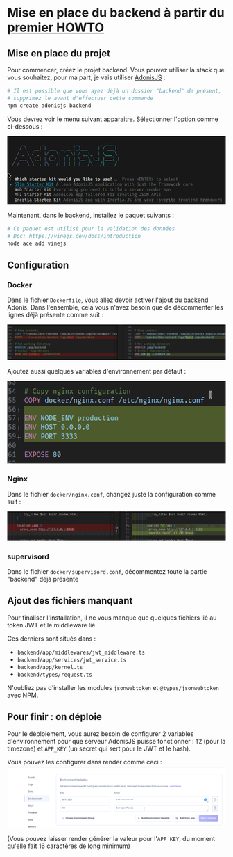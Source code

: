 # Mise en place du backend à partir du [premier HOWTO](./HOWTO.md)

## Mise en place du projet

Pour commencer, créez le projet backend. Vous pouvez utiliser la stack que vous souhaitez, pour ma part, je vais utiliser [AdonisJS](https://adonisjs.com) :

```sh
# Il est possible que vous ayez déjà un dossier "backend" de présent,
# supprimez le avant d'effectuer cette commande
npm create adonisjs backend
```

Vous devrez voir le menu suivant apparaitre. Sélectionner l'option comme ci-dessous :

![Créer un projet AdonisJS](.github/docs/create-adonis.png)

Maintenant, dans le backend, installez le paquet suivants :

```sh
# Ce paquet est utilisé pour la validation des données
# Doc: https://vinejs.dev/docs/introduction
node ace add vinejs
```

## Configuration

### Docker

Dans le fichier `Dockerfile`, vous allez devoir activer l'ajout du backend Adonis. Dans l'ensemble, cela vous n'avez besoin que de décommenter les lignes déjà présente comme suit :

![Reconfiguration du Dockerfile](.github/docs/reconfigure-docker.png)

Ajoutez aussi quelques variables d'environnement par défaut :

![Reconfiguration du DockerFile (bis)](.github/docs/reconfigure-docker2.png)

### Nginx

Dans le fichier `docker/nginx.conf`, changez juste la configuration comme suit :

![Reconfiguration de Nginx](.github/docs/reconfigure-nginx.png)

### supervisord

Dans le fichier `docker/supervisord.conf`, décommentez toute la partie "backend" déjà présente

## Ajout des fichiers manquant

Pour finaliser l'installation, il ne vous manque que quelques fichiers lié au token JWT et le middleware lié.

Ces derniers sont situés dans :

- `backend/app/middlewares/jwt_middleware.ts`
- `backend/app/services/jwt_service.ts`
- `backend/app/kernel.ts`
- `backend/types/request.ts`

N'oubliez pas d'installer les modules `jsonwebtoken` et `@types/jsonwebtoken` avec NPM.

## Pour finir : on déploie

Pour le déploiement, vous aurez besoin de configurer 2 variables d'environnement pour que serveur AdonisJS puisse fonctionner : `TZ` (pour la timezone) et `APP_KEY` (un secret qui sert pour le JWT et le hash).

Vous pouvez les configurer dans render comme ceci :
![alt text](.github/docs/render_env_config.png)

(Vous pouvez laisser render générer la valeur pour l'`APP_KEY`, du moment qu'elle fait 16 caractères de long minimum)
